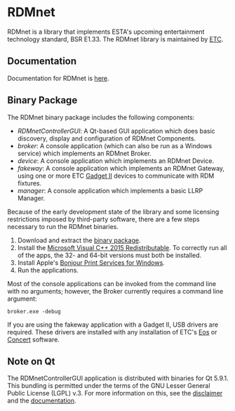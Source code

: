 # RDMnet

RDMnet is a library that implements ESTA's upcoming entertainment technology
standard, BSR E1.33. The RDMnet library is maintained by
[ETC](http://www.etcconnect.com).

## Documentation

Documentation for RDMnet is <a href="docs/index.html">here</a>.

## Binary Package

The RDMnet binary package includes the following components:
* *RDMnetControllerGUI*: A Qt-based GUI application which does basic discovery,
  display and configuration of RDMnet Components.
* *broker*: A console application (which can also be run as a Windows service)
  which implements an RDMnet Broker.
* *device*: A console application which implements an RDMnet Device.
* *fakeway*: A console application which implements an RDMnet Gateway, using
  one or more ETC [Gadget II](https://www.etcconnect.com/Products/Networking/Gadget-II/Features.aspx)
  devices to communicate with RDM fixtures.
* *manager*: A console application which implements a basic LLRP Manager.

Because of the early development state of the library and some licensing
restrictions imposed by third-party software, there are a few steps necessary
to run the RDMnet binaries.

1. Download and extract the [binary package](https://github.com/ETCLabs/RDMnet/releases/download/v0.1.0.1/rdmnet_bin_package.zip).
2. Install the [Microsoft Visual C++ 2015 Redistributable](https://www.microsoft.com/en-us/download/details.aspx?id=52685).
   To correctly run all of the apps, the 32- and 64-bit versions must both be installed.
3. Install Apple's [Bonjour Print Services for Windows](https://support.apple.com/kb/dl999?locale=en_US).
4. Run the applications.

Most of the console applications can be invoked from the command line with no
arguments; however, the Broker currently requires a command line argument:
```
broker.exe -debug
```

If you are using the fakeway application with a Gadget II, USB drivers are
required. These drivers are installed with any installation of ETC's
[Eos](https://www.etcconnect.com/Products/Consoles/Eos-Family/)
or [Concert](https://www.etcconnect.com/Products/Networking/Software/Software.aspx)
software.

## Note on Qt

The RDMnetControllerGUI application is distributed with binaries for Qt 5.9.1.
This bundling is permitted under the terms of the GNU Lesser General Public
License (LGPL) v.3. For more information on this, see the
[disclaimer](https://github.com/ETCLabs/RDMnet/blob/master/ThirdPartySoftware.txt)
and the <a href="docs/index.html">documentation</a>.
